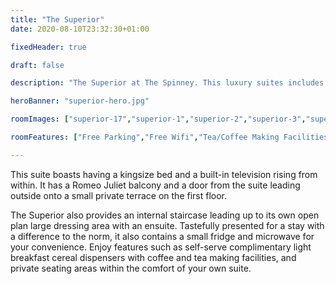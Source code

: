 ```yaml
---
title: "The Superior"
date: 2020-08-10T23:32:30+01:00

fixedHeader: true

draft: false

description: "The Superior at The Spinney. This luxury suites includes a giant TV which retracts into the foot of the bed."

heroBanner: "superior-hero.jpg"

roomImages: ["superior-17","superior-1","superior-2","superior-3","superior-4","superior-5","superior-6","superior-7","superior-8","superior-9","superior-10","superior-11","superior-12","superior-13","superior-14","superior-15","superior-16"]

roomFeatures: ["Free Parking","Free Wifi","Tea/Coffee Making Facilities","Hairdryer","Lock on Bedroom Door","TV Bedstead","Wardrope Hangers","Heated Rooms","Balcony","Partial Lake View","Free Toiletries","Towels","Bed Linen","Non-Smoking","Terrace","Patio","Private Bathroom","Complimentary Cereal Dispenser/Light Breakfast","Designated Outside Smoking Area","Mini Fridge","Microwave"]

---
```


This suite boasts having a kingsize bed and a built-in television rising from within. It has a Romeo Juliet balcony and a door from the suite leading outside onto a small private terrace on the first floor.

The Superior also provides an internal staircase leading up to its own open plan large dressing area with an ensuite. Tastefully presented for a stay with a difference to the norm, it also contains a small fridge and microwave for your convenience. Enjoy features such as self-serve complimentary light breakfast cereal dispensers with coffee and tea making facilities, and private seating areas within the comfort of your own suite.
